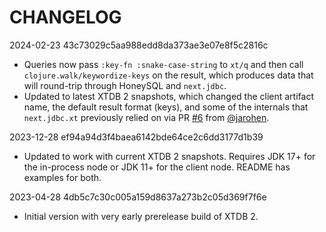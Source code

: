 # CHANGELOG

2024-02-23 43c73029c5aa988edd8da373ae3e07e8f5c2816c
* Queries now pass `:key-fn :snake-case-string` to `xt/q` and then call `clojure.walk/keywordize-keys` on the result, which produces data that will round-trip through HoneySQL and `next.jdbc`.
* Updated to latest XTDB 2 snapshots, which changed the client artifact name, the default result format (keys), and some of the internals that `next.jdbc.xt` previously relied on via PR [#6](https://github.com/seancorfield/next.jdbc.xt/pull/6) from [@jarohen](https://github.com/jarohen).

2023-12-28 ef94a94d3f4baea6142bde64ce2c6dd3177d1b39
* Updated to work with current XTDB 2 snapshots. Requires JDK 17+ for the in-process node or JDK 11+ for the client node. README has examples for both.

2023-04-28 4db5c7c30c005a159d8637a273b2c05d369f7f6e
* Initial version with very early prerelease build of XTDB 2.
